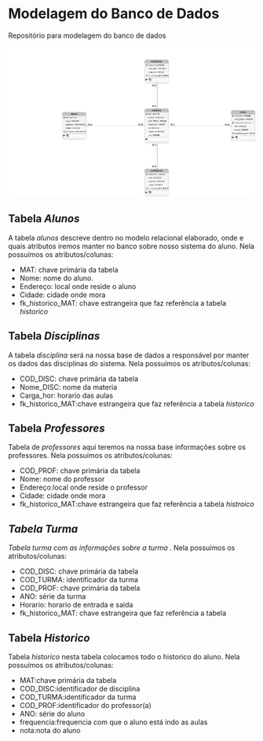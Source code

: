 # Modelagem do Banco de Dados
Repositório para modelagem do banco de dados

<div align="center">
  <img src="avaliacao.L.png"/>
</div>
<h2>Tabela <i>Alunos</i></h2>
A tabela <i>alunos</i> descreve dentro no modelo relacional elaborado, onde e quais atributos iremos manter no banco
sobre nosso sistema do aluno.
Nela possuímos os atributos/colunas:
<ul>
  <li>MAT: chave primária da tabela</li>
  <li>Nome: nome do aluno.</li>
  <li>Endereço: local onde reside o aluno</li>
  <li>Cidade: cidade onde mora</li>
  <li>fk_historico_MAT: chave estrangeira que faz referência a tabela <i>historico</i></li>
</ul>

<h2>Tabela <i>Disciplinas</i></h2>
A tabela <i>disciplina</i> será na nossa base de dados a responsável por manter os dados das disciplinas do sistema.
Nela possuímos os atributos/colunas:
<ul>
  <li>COD_DISC: chave primária da tabela</li>
  <li>Nome_DISC: nome da materia</li>
  <li>Carga_hor: horario das aulas</li>
  <li>fk_historico_MAT:chave estrangeira que faz referência a tabela <i>historico</i></li>
  </ul>

<h2>Tabela <i>Professores</i></h2>
Tabela de <i>professores</i> aqui teremos na nossa base informações sobre os professores.
Nela possuímos os atributos/colunas:
<ul>
  <li>COD_PROF: chave primária da tabela</li>
  <li>Nome: nome do professor</li>
  <li>Endereço:local onde reside o professor </li>
  <li>Cidade: cidade onde mora</li>
  <li>fk_historico_MAT:chave estrangeira que faz referência a tabela <i>histroico</></li>
 </ul>
 
<h2>Tabela <i>Turma</i></h2>
Tabela <i>turma</i> com as informações sobre a turma </i></i> <i></i>.
Nela possuímos os atributos/colunas:
<ul>
  <li>COD_DISC: chave primária da tabela <i></i></li>
  <li>COD_TURMA: identificador da turma <i></i> </li>
  <li>COD_PROF: chave primária da tabela <i></i></li>
  <li>ANO: série da turma <i></i></li>
  <li>Horario: horario de entrada e saída <i></i></li>
  <li>fk_historico_MAT: chave estrangeira que faz referência a tabela <i></i></li>
</ul>

<h2>Tabela <i>Historico</i></h2>
Tabela <i>historico</i> nesta tabela colocamos todo o historico do aluno.
Nela possuímos os atributos/colunas:
<ul>
  <li>MAT:chave primária da tabela </li>
  <li>COD_DISC:identificador de disciplina <i></i></li>
  <li>COD_TURMA:identificador da turma <i></i> </li>
  <li>COD_PROF:identificador do professor(a) <i></i></li>
  <li>ANO: série do aluno <i></i></li>
  <li>frequencia:frequencia com que o aluno está indo as aulas<i></i></li>
  <li>nota:nota do aluno<i></i></li>
</ul>


